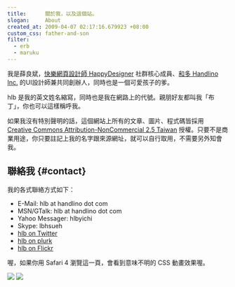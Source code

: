 ```yaml
---
title:      關於我，以及這個站。
slogan:     About
created_at: 2009-04-07 02:17:16.679923 +08:00
custom_css: father-and-son
filter:
  - erb
  - maruku
---
```


我是薛良斌，[快樂網頁設計師 HappyDesigner](http://www.happydesigner.org/) 社群核心成員、[和多 Handlino Inc.](http://handlino.com/) 的UI設計師兼共同創辦人，同時也是一個可愛孩子的爹。

hlb 是我的英文姓名縮寫，同時也是我在網路上的代號。親朋好友都叫我「布丁」，你也可以這樣稱呼我。

如果我沒有特別聲明的話，這個網站上所有的文章、圖片、程式碼皆採用 [Creative Commons Attribution-NonCommercial 2.5 Taiwan](http://creativecommons.org/licenses/by-nc/2.5/tw/) 授權。只要不是商業用途，你只要註記上我的名字跟來源網址，就可以自行取用，不需要另外知會我。

## 聯絡我 {#contact}

我的各式聯絡方式如下：

* E-Mail: hlb at handlino dot com
* MSN/GTalk: hlb at handlino dot com
* Yahoo Messager: hlbyichi
* Skype: lbhsueh
* [hlb on Twitter](http://twitter.com/hlb)
* [hlb on plurk](http://www.plurk.com/hlb)
* [hlb on Flickr](http://www.flickr.com/photos/hlb)

喔，如果你用 Safari 4 瀏覽這一頁，會看到意味不明的 CSS 動畫效果喔。

<div id="father-and-son">
    <img src="/images/hlb.png" id="father">
    <img src="/images/mrding.png" id="son">
</div>
